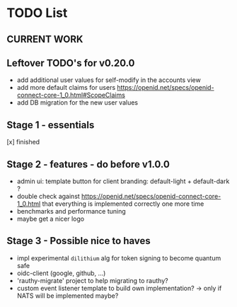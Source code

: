 # TODO List

## CURRENT WORK

## Leftover TODO's for v0.20.0

- add additional user values for self-modify in the accounts view
- add more default claims for users https://openid.net/specs/openid-connect-core-1_0.html#ScopeClaims
- add DB migration for the new user values

## Stage 1 - essentials

[x] finished

## Stage 2 - features - do before v1.0.0

- admin ui: template button for client branding: default-light + default-dark ?
- double check against https://openid.net/specs/openid-connect-core-1_0.html that everything is implemented correctly one more time
- benchmarks and performance tuning
- maybe get a nicer logo

## Stage 3 - Possible nice to haves

- impl experimental `dilithium` alg for token signing to become quantum safe 
- oidc-client (google, github, ...)
- 'rauthy-migrate' project to help migrating to rauthy?
- custom event listener template to build own implementation? -> only if NATS will be implemented maybe?
